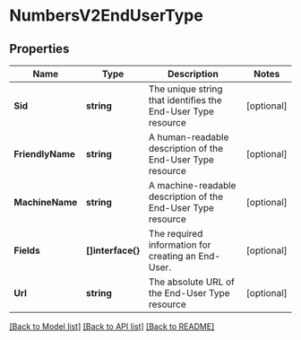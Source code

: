 # NumbersV2EndUserType

## Properties

Name | Type | Description | Notes
------------ | ------------- | ------------- | -------------
**Sid** | **string** | The unique string that identifies the End-User Type resource |[optional] 
**FriendlyName** | **string** | A human-readable description of the End-User Type resource |[optional] 
**MachineName** | **string** | A machine-readable description of the End-User Type resource |[optional] 
**Fields** | **[]interface{}** | The required information for creating an End-User. |[optional] 
**Url** | **string** | The absolute URL of the End-User Type resource |[optional] 

[[Back to Model list]](../README.md#documentation-for-models) [[Back to API list]](../README.md#documentation-for-api-endpoints) [[Back to README]](../README.md)


